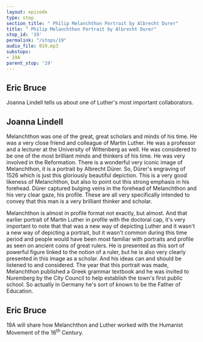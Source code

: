 ```yaml
---
layout: episode
type: stop
section_title: " Philip Melanchthon Portrait by Albrecht Durer"
title: " Philip Melanchthon Portrait by Albrecht Durer"
stop_id: '19'
permalink: "/stops/19"
audio_file: 019.mp3
substops:
- 19A
parent_stop: '19'
---
```


## Eric Bruce

Joanna Lindell tells us about one of Luther's most important collaborators.

## Joanna Lindell

Melanchthon was one of the great, great scholars and minds of his time. He was a very close friend and colleague of Martin Luther. He was a professor and a lecturer at the University of Wittenberg as well. He was considered to be one of the most brilliant minds and thinkers of his time. He was very involved in the Reformation. There is a wonderful very iconic image of Melanchthon, it is a portrait by Albrecht Dürer. So, Dürer's engraving of 1526 which is just this gloriously beautiful depiction. This is a very good likeness of Melanchthon, but also to point out this strong emphasis in his forehead. Dürer captured bulging veins in the forehead of Melanchthon and his very clear gaze, his profile. These are all very specifically intended to convey that this man is a very brilliant thinker and scholar.

Melanchthon is almost in profile format not exactly, but almost. And that earlier portrait of Martin Luther in profile with the doctoral cap, it's very important to note that that was a new way of depicting Luther and it wasn't a new way of depicting a portrait, but it wasn't common during this time period and people would have been most familiar with portraits and profile as seen on ancient coins of great rulers. He is presented as this sort of powerful figure linked to the notion of a ruler, but he is also very clearly presented in this image as a scholar. And his ideas can and should be listened to and considered. The year that this portrait was made, Melanchthon published a Greek grammar textbook and he was invited to Nuremberg by the City Council to help establish the town's first public school. So actually in Germany he's sort of known to be the Father of Education.

## Eric Bruce

19A will share how Melanchthon and Luther worked with the Humanist Movement of the 16<sup>th</sup> Century.
